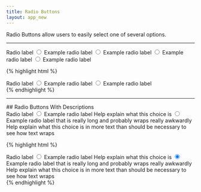 ```yaml
---
title: Radio Buttons
layout: app_new
---
```


<p class="t-4">Radio Buttons allow users to easily select one of several options.</p>

<hr />

<div class="container-full-width">
	<div class="Form__group g-1_2">
		<label class="Form__label">Radio label</label>
		<label class="Choice">
			<input type="radio" name="radio1" checked>
			<span class="Choice__label">Example radio label</span>
		</label>
		<label class="Choice">
			<input type="radio" name="radio1">
			<span class="Choice__label">Example radio label</span>
		</label>
		<label class="Choice">
			<input type="radio" name="radio1">
			<span class="Choice__label">Example radio label</span>
		</label>
		<label class="Choice">
			<input type="radio" name="radio1">
			<span class="Choice__label">Example radio label</span>
		</label>
	</div>
</div>

{% highlight html %}
<div class="Form__group g-1_2">
	<label class="Form__label">Radio label</label>
	<label class="Choice">
		<input type="radio" name="radio1" checked>
		<span class="Choice__label">Example radio label</span>
	</label>
	<label class="Choice">
		<input type="radio" name="radio1">
		<span class="Choice__label">Example radio label</span>
	</label>
</div>
{% endhighlight %}

<hr />
## Radio Buttons With Descriptions

<div class="container-full-width">
	<div class="Form__group">
		<label class="Form__label">Radio label</label>
		<label class="Choice">
			<input type="radio" name="radio1" checked>
			<span class="Choice__label">Example radio label</span>
			<span class="Choice__description">Help explain what this choice is</span>
		</label>
		<label class="Choice">
			<input type="radio" name="radio1" checked>
			<span class="Choice__label">Example radio label that is really long and probably wraps really awkwardly</span>
			<span class="Choice__description">Help explain what this choice is in more text than should be necessary to see how text wraps</span>
		</label>
	</div>
</div>

{% highlight html %}
<div class="Form__group">
	<label class="Form__label">Radio label</label>
	<label class="Choice">
		<input type="radio" name="radio1" checked>
		<span class="Choice__label">Example radio label</span>
		<span class="Choice__description">Help explain what this choice is</span>
	</label>
	<label class="Choice">
		<input type="radio" name="radio1" checked>
		<span class="Choice__label">Example radio label that is really long and probably wraps really awkwardly</span>
		<span class="Choice__description">Help explain what this choice is in more text than should be necessary to see how text wraps</span>
	</label>
</div>
{% endhighlight %}

